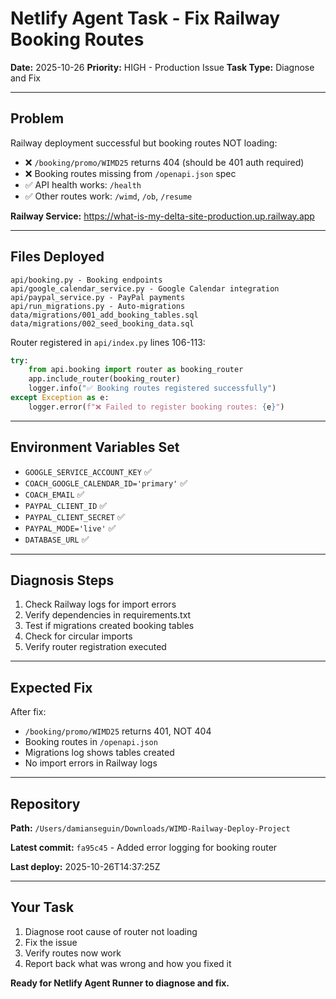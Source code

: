 # Netlify Agent Task - Fix Railway Booking Routes
**Date:** 2025-10-26
**Priority:** HIGH - Production Issue
**Task Type:** Diagnose and Fix

---

## Problem

Railway deployment successful but booking routes NOT loading:
- ❌ `/booking/promo/WIMD25` returns 404 (should be 401 auth required)
- ❌ Booking routes missing from `/openapi.json` spec
- ✅ API health works: `/health`
- ✅ Other routes work: `/wimd`, `/ob`, `/resume`

**Railway Service:** https://what-is-my-delta-site-production.up.railway.app

---

## Files Deployed

```
api/booking.py - Booking endpoints
api/google_calendar_service.py - Google Calendar integration
api/paypal_service.py - PayPal payments
api/run_migrations.py - Auto-migrations
data/migrations/001_add_booking_tables.sql
data/migrations/002_seed_booking_data.sql
```

Router registered in `api/index.py` lines 106-113:
```python
try:
    from api.booking import router as booking_router
    app.include_router(booking_router)
    logger.info("✅ Booking routes registered successfully")
except Exception as e:
    logger.error(f"❌ Failed to register booking routes: {e}")
```

---

## Environment Variables Set

- `GOOGLE_SERVICE_ACCOUNT_KEY` ✅
- `COACH_GOOGLE_CALENDAR_ID='primary'` ✅
- `COACH_EMAIL` ✅
- `PAYPAL_CLIENT_ID` ✅
- `PAYPAL_CLIENT_SECRET` ✅
- `PAYPAL_MODE='live'` ✅
- `DATABASE_URL` ✅

---

## Diagnosis Steps

1. Check Railway logs for import errors
2. Verify dependencies in requirements.txt
3. Test if migrations created booking tables
4. Check for circular imports
5. Verify router registration executed

---

## Expected Fix

After fix:
- `/booking/promo/WIMD25` returns 401, NOT 404
- Booking routes in `/openapi.json`
- Migrations log shows tables created
- No import errors in Railway logs

---

## Repository

**Path:** `/Users/damianseguin/Downloads/WIMD-Railway-Deploy-Project`

**Latest commit:** `fa95c45` - Added error logging for booking router

**Last deploy:** 2025-10-26T14:37:25Z

---

## Your Task

1. Diagnose root cause of router not loading
2. Fix the issue
3. Verify routes now work
4. Report back what was wrong and how you fixed it

**Ready for Netlify Agent Runner to diagnose and fix.**
